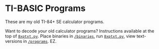 # TI-BASIC Programs

These are my old TI-84+ SE calculator programs.

Want to decode *your* old calculator programs? Instructions available at the top of [`8xptxt.py`](8xptxt.py). Place binaries in [`/binaries`](/binaries), run [`8xptxt.py`](8xptxt.py), view text-versions in [`/programs`](/programs). EZ.
